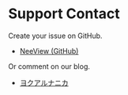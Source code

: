 # Support Contact

Create your issue on GitHub.

* [NeeView (GitHub)](https://github.com/neelabo/NeeView)

Or comment on our blog.

* [ヨクアルナニカ](https://yokuarunanika.blogspot.com/)
